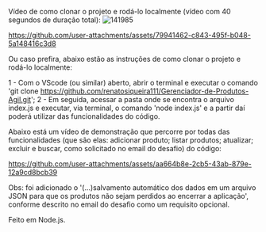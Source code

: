 Vídeo de como clonar o projeto e rodá-lo localmente (vídeo com 40 segundos de duração total):
                                            ![141985](https://github.com/user-attachments/assets/0dac0ee6-56c3-45b5-9a27-00dece825b39)

https://github.com/user-attachments/assets/79941462-c843-495f-b048-5a148416c3d8

Ou caso prefira, abaixo estão as instruções de como clonar o projeto e rodá-lo localmente: 

1 - Com o VScode (ou similar) aberto, abrir o terminal e executar o comando 'git clone https://github.com/renatosiqueira111/Gerenciador-de-Produtos-Agil.git';
2 - Em seguida, acessar a pasta onde se encontra o arquivo index.js e executar, via terminal, o comando 'node index.js' e a partir daí poderá utilizar das funcionalidades do código.

Abaixo está um vídeo de demonstração que percorre por todas das funcionalidades (que são elas: adicionar produto; listar produtos; atualizar; excluir e buscar, como solicitado no email do desafio) do código:

https://github.com/user-attachments/assets/aa664b8e-2cb5-43ab-879e-12a9cd8bcb39


Obs: foi adicionado o '(...)salvamento automático dos dados em um arquivo JSON para que os produtos não sejam perdidos ao encerrar a aplicação', conforme descrito no email do desafio como um requisito opcional.

Feito em Node.js.
